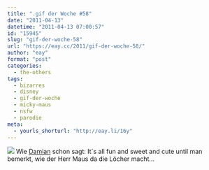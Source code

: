 ```yaml
---
title: ".gif der Woche #58"
date: "2011-04-13"
datetime: "2011-04-13 07:00:57"
id: "15945"
slug: "gif-der-woche-58"
url: "https://eay.cc/2011/gif-der-woche-58/"
author: "eay"
format: "post"
categories:
  - the-others
tags:
  - bizarres
  - disney
  - gif-der-woche
  - micky-maus
  - nsfw
  - parodie
meta:
  - yourls_shorturl: "http://eay.li/16y"
---
```


![](https://eay.cc/uploads/2011/mickeycheese.gif) Wie [Damian](http://dmn.luagsh.ch/mickey-cheese/) schon sagt: It´s all fun and sweet and cute until man bemerkt, wie der Herr Maus da die Löcher macht...
